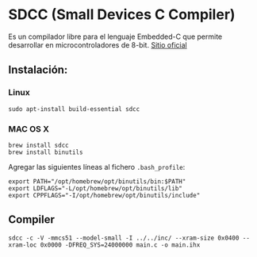 # SDCC (Small Devices C Compiler)

Es un compilador libre para el lenguaje Embedded-C que permite desarrollar en microcontroladores de 8-bit. [Sitio oficial](https://sdcc.sourceforge.net)

## Instalación:

### Linux

```
sudo apt-install build-essential sdcc
```

### MAC OS X

```
brew install sdcc
brew install binutils
```

Agregar las siguientes líneas al fichero `.bash_profile`:

```
export PATH="/opt/homebrew/opt/binutils/bin:$PATH"
export LDFLAGS="-L/opt/homebrew/opt/binutils/lib"
export CPPFLAGS="-I/opt/homebrew/opt/binutils/include"
```

## Compiler

```
sdcc -c -V -mmcs51 --model-small -I ../../inc/ --xram-size 0x0400 --xram-loc 0x0000 -DFREQ_SYS=24000000 main.c -o main.ihx
```
